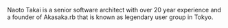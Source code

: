 Naoto Takai is a senior software architect with over 20 year experience and a founder of Akasaka.rb that is known as legendary user group in Tokyo.
